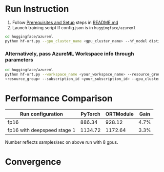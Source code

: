 # Run Instruction
1. Follow [Prerequisites and Setup](README.md#Prerequisites) steps in [README.md](README.md)
2. Launch training script
If config.json is in `huggingface/azureml`
```bash
cd huggingface/azureml
python hf-ort.py --gpu_cluster_name <gpu_cluster_name> --hf_model distilbert-base --run_config ort
```
### Alternatively, pass AzureML Workspace info through parameters
```bash
cd huggingface/azureml
python hf-ort.py --workspace_name <your_workspace_name> --resource_group 
<resource_group> --subscription_id <your_subscription_id> --gpu_cluster_name <gpu_cluster_name> --hf_model distilbert-base --run_config ort
```

# Performance Comparison
| Run configuration           | PyTorch | ORTModule | Gain  |
| -----------------           | ------- | --------- | ----- |
| fp16                        | 886.34  | 928.12    | 4.7%  |
| fp16 with deepspeed stage 1 | 1134.72 | 1172.64   | 3.3%  |
Number reflects samples/sec on above run with 8 gpus.

# Convergence
